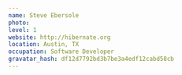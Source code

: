 ```yaml
---
name: Steve Ebersole
photo:
level: 1
website: http://hibernate.org
location: Austin, TX
occupation: Software Developer
gravatar_hash: df12d7792bd3b7be3a4edf12cabd58cb
---
```

